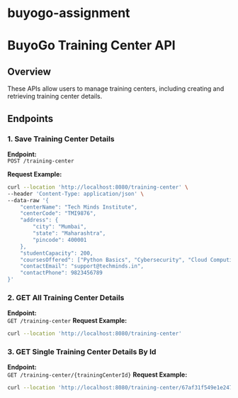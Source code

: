 # buyogo-assignment

# BuyoGo Training Center API

## Overview

These APIs allow users to manage training centers, including creating and retrieving training center details.

## Endpoints

### 1. Save Training Center Details

**Endpoint:**  
`POST /training-center`

**Request Example:**
```sh
curl --location 'http://localhost:8080/training-center' \
--header 'Content-Type: application/json' \
--data-raw '{
    "centerName": "Tech Minds Institute",
    "centerCode": "TMI9876",
    "address": {
        "city": "Mumbai",
        "state": "Maharashtra",
        "pincode": 400001
    },
    "studentCapacity": 200,
    "coursesOffered": ["Python Basics", "Cybersecurity", "Cloud Computing"],
    "contactEmail": "support@techminds.in",
    "contactPhone": 9823456789
}'
```

### 2. GET All Training Center Details

**Endpoint:**  
`GET /training-center`
**Request Example:**
```sh
curl --location 'http://localhost:8080/training-center'
```

### 3. GET Single Training Center Details By Id

**Endpoint:**  
`GET /training-center/{trainingCenterId}`
**Request Example:**
```sh
curl --location 'http://localhost:8080/training-center/67af31f549e1e247d3e2b9c6'
```

